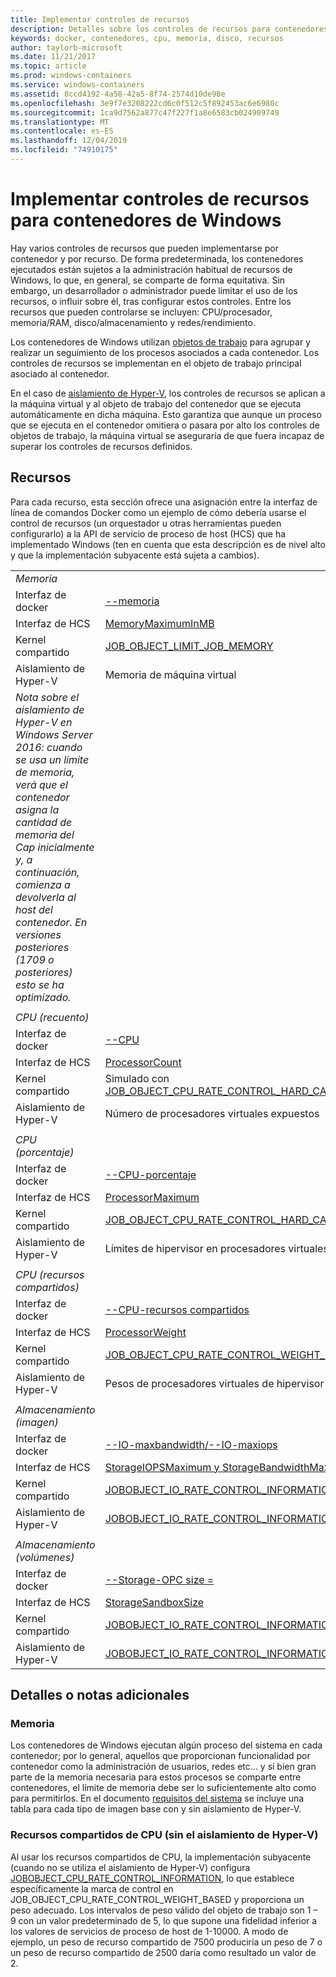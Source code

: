 ```yaml
---
title: Implementar controles de recursos
description: Detalles sobre los controles de recursos para contenedores de Windows
keywords: docker, contenedores, cpu, memoria, disco, recursos
author: taylorb-microsoft
ms.date: 11/21/2017
ms.topic: article
ms.prod: windows-containers
ms.service: windows-containers
ms.assetid: 8ccd4192-4a58-42a5-8f74-2574d10de98e
ms.openlocfilehash: 3e9f7e3208222cd6c0f512c5f892453ac6e6980c
ms.sourcegitcommit: 1ca9d7562a877c47f227f1a8e6583cb024909749
ms.translationtype: MT
ms.contentlocale: es-ES
ms.lasthandoff: 12/04/2019
ms.locfileid: "74910175"
---
```

# <a name="implementing-resource-controls-for-windows-containers"></a>Implementar controles de recursos para contenedores de Windows
Hay varios controles de recursos que pueden implementarse por contenedor y por recurso.  De forma predeterminada, los contenedores ejecutados están sujetos a la administración habitual de recursos de Windows, lo que, en general, se comparte de forma equitativa. Sin embargo, un desarrollador o administrador puede limitar el uso de los recursos, o influir sobre él, tras configurar estos controles.  Entre los recursos que pueden controlarse se incluyen: CPU/procesador, memoria/RAM, disco/almacenamiento y redes/rendimiento.

Los contenedores de Windows utilizan [objetos de trabajo](https://docs.microsoft.com/windows/desktop/ProcThread/job-objects) para agrupar y realizar un seguimiento de los procesos asociados a cada contenedor.  Los controles de recursos se implementan en el objeto de trabajo principal asociado al contenedor. 

En el caso de [aislamiento de Hyper-V](./hyperv-container.md), los controles de recursos se aplican a la máquina virtual y al objeto de trabajo del contenedor que se ejecuta automáticamente en dicha máquina. Esto garantiza que aunque un proceso que se ejecuta en el contenedor omitiera o pasara por alto los controles de objetos de trabajo, la máquina virtual se aseguraría de que fuera incapaz de superar los controles de recursos definidos.

## <a name="resources"></a>Recursos
Para cada recurso, esta sección ofrece una asignación entre la interfaz de línea de comandos Docker como un ejemplo de cómo debería usarse el control de recursos (un orquestador u otras herramientas pueden configurarlo) a la API de servicio de proceso de host (HCS) que ha implementado Windows (ten en cuenta que esta descripción es de nivel alto y que la implementación subyacente está sujeta a cambios).

|  | |
| ----- | ------|
| *Memoria* ||
| Interfaz de docker | [--memoria](https://docs.docker.com/engine/admin/resource_constraints/#memory) |
| Interfaz de HCS | [MemoryMaximumInMB](https://github.com/Microsoft/hcsshim/blob/b144c605002d4086146ca1c15c79e56bfaadc2a7/interface.go#L67) |
| Kernel compartido | [JOB_OBJECT_LIMIT_JOB_MEMORY](https://docs.microsoft.com/windows/desktop/api/winnt/ns-winnt-_jobobject_basic_limit_information) |
| Aislamiento de Hyper-V | Memoria de máquina virtual |
| _Nota sobre el aislamiento de Hyper-V en Windows Server 2016: cuando se usa un límite de memoria, verá que el contenedor asigna la cantidad de memoria del Cap inicialmente y, a continuación, comienza a devolverla al host del contenedor.  En versiones posteriores (1709 o posteriores) esto se ha optimizado._ |
| ||
| *CPU (recuento)* ||
| Interfaz de docker | [--CPU](https://docs.docker.com/engine/admin/resource_constraints/#cpu) |
| Interfaz de HCS | [ProcessorCount](https://github.com/Microsoft/hcsshim/blob/b144c605002d4086146ca1c15c79e56bfaadc2a7/interface.go#L67) |
| Kernel compartido | Simulado con [JOB_OBJECT_CPU_RATE_CONTROL_HARD_CAP](https://docs.microsoft.com/windows/desktop/api/winnt/ns-winnt-_jobobject_cpu_rate_control_information)* |
| Aislamiento de Hyper-V | Número de procesadores virtuales expuestos |
| ||
| *CPU (porcentaje)* ||
| Interfaz de docker | [--CPU-porcentaje](https://docs.docker.com/engine/admin/resource_constraints/#cpu) |
| Interfaz de HCS | [ProcessorMaximum](https://github.com/Microsoft/hcsshim/blob/b144c605002d4086146ca1c15c79e56bfaadc2a7/interface.go#L67) |
| Kernel compartido | [JOB_OBJECT_CPU_RATE_CONTROL_HARD_CAP](https://docs.microsoft.com/windows/desktop/api/winnt/ns-winnt-_jobobject_cpu_rate_control_information) |
| Aislamiento de Hyper-V | Límites de hipervisor en procesadores virtuales |
| ||
| *CPU (recursos compartidos)* ||
| Interfaz de docker | [--CPU-recursos compartidos](https://docs.docker.com/engine/admin/resource_constraints/#cpu) |
| Interfaz de HCS | [ProcessorWeight](https://github.com/Microsoft/hcsshim/blob/b144c605002d4086146ca1c15c79e56bfaadc2a7/interface.go#L67) |
| Kernel compartido | [JOB_OBJECT_CPU_RATE_CONTROL_WEIGHT_BASED](https://docs.microsoft.com/windows/desktop/api/winnt/ns-winnt-_jobobject_cpu_rate_control_information) |
| Aislamiento de Hyper-V | Pesos de procesadores virtuales de hipervisor |
| ||
| *Almacenamiento (imagen)* ||
| Interfaz de docker | [--IO-maxbandwidth/--IO-maxiops](https://docs.docker.com/edge/engine/reference/commandline/run/#usage) |
| Interfaz de HCS | [StorageIOPSMaximum y StorageBandwidthMaximum](https://github.com/Microsoft/hcsshim/blob/b144c605002d4086146ca1c15c79e56bfaadc2a7/interface.go#L67) |
| Kernel compartido | [JOBOBJECT_IO_RATE_CONTROL_INFORMATION](https://docs.microsoft.com/windows/desktop/api/jobapi2/ns-jobapi2-jobobject_io_rate_control_information) |
| Aislamiento de Hyper-V | [JOBOBJECT_IO_RATE_CONTROL_INFORMATION](https://docs.microsoft.com/windows/desktop/api/jobapi2/ns-jobapi2-jobobject_io_rate_control_information) |
| ||
| *Almacenamiento (volúmenes)* ||
| Interfaz de docker | [--Storage-OPC size =](https://docs.docker.com/edge/engine/reference/commandline/run/#set-storage-driver-options-per-container) |
| Interfaz de HCS | [StorageSandboxSize](https://github.com/Microsoft/hcsshim/blob/b144c605002d4086146ca1c15c79e56bfaadc2a7/interface.go#L67) |
| Kernel compartido | [JOBOBJECT_IO_RATE_CONTROL_INFORMATION](https://docs.microsoft.com/windows/desktop/api/jobapi2/ns-jobapi2-jobobject_io_rate_control_information) |
| Aislamiento de Hyper-V | [JOBOBJECT_IO_RATE_CONTROL_INFORMATION](https://docs.microsoft.com/windows/desktop/api/jobapi2/ns-jobapi2-jobobject_io_rate_control_information) |

## <a name="additional-notes-or-details"></a>Detalles o notas adicionales

### <a name="memory"></a>Memoria

Los contenedores de Windows ejecutan algún proceso del sistema en cada contenedor; por lo general, aquellos que proporcionan funcionalidad por contenedor como la administración de usuarios, redes etc… y si bien gran parte de la memoria necesaria para estos procesos se comparte entre contenedores, el límite de memoria debe ser lo suficientemente alto como para permitirlos.  En el documento [requisitos del sistema](https://docs.microsoft.com/virtualization/windowscontainers/deploy-containers/system-requirements#memory-requirments) se incluye una tabla para cada tipo de imagen base con y sin aislamiento de Hyper-V.

### <a name="cpu-shares-without-hyper-v-isolation"></a>Recursos compartidos de CPU (sin el aislamiento de Hyper-V)

Al usar los recursos compartidos de CPU, la implementación subyacente (cuando no se utiliza el aislamiento de Hyper-V) configura [JOBOBJECT_CPU_RATE_CONTROL_INFORMATION](https://docs.microsoft.com/windows/desktop/api/winnt/ns-winnt-_jobobject_cpu_rate_control_information), lo que establece específicamente la marca de control en JOB_OBJECT_CPU_RATE_CONTROL_WEIGHT_BASED y proporciona un peso adecuado.  Los intervalos de peso válido del objeto de trabajo son 1 – 9 con un valor predeterminado de 5, lo que supone una fidelidad inferior a los valores de servicios de proceso de host de 1-10000.  A modo de ejemplo, un peso de recurso compartido de 7500 produciría un peso de 7 o un peso de recurso compartido de 2500 daría como resultado un valor de 2.
